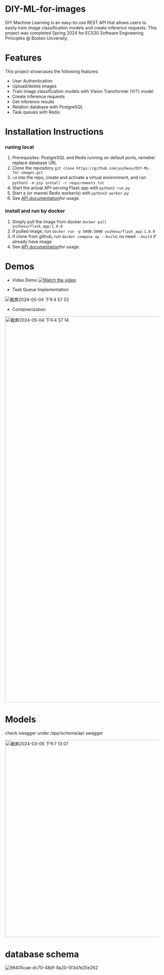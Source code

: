 # DIY-ML-for-images
DIY Machine Learning is an easy-to-use REST API that allows users to easily train image classification models and create inference requests. This project was completed Spring 2024 for EC530 Software Engineering Principles @ Boston University.

# Features
This project showcases the following features:

  - User Authentication 
  - Upload/delete images
  - Train image classification models with Vision Transformer (ViT) model
  - Create inference requests
  - Get inference results
  - Relation database with PostgreSQL
  - Task queues with Redis

# Installation Instructions
### runing local
1. Prerequisites: PostgreSQL and Redis running on default ports, remeber replace database URL
2. Clone the repository `git clone https://github.com/yuzhexu/DIY-ML-for-images.git`
3. `cd` into the repo, create and activate a virtual environment, and run `python3 -m pip install -r requirements.txt`
4. Start the actual API-serving Flask app with `python3 run.py`
5. Start a (or maore) Redis worker(s) with `python3 worker.py`
6. See <a href =https://app.swaggerhub.com/apis/YuzheXu/DIY_ML_api/1.0 target="_blank"> API documentation</a>for usage.
### install and run by docker
1. Simply pull the image from docker `docker pull yuzhexu/flask_app:1.0.0`
2. if pulled image, run `docker run -p 5000:5000 yuzhexu/flask_app:1.0.0`
3. if clone from github, run `docker compose up --build`, no need `--build` if already have image
4. See <a href =https://app.swaggerhub.com/apis/YuzheXu/DIY_ML_api/1.0 target="_blank"> API documentation</a>for usage.
# Demos
- Video Demo
[![Watch the video](https://github.com/yuzhexu/DIY-ML-for-images/assets/112592362/4ce2c3d8-b2ef-4033-bea9-7bb6c3ece2b7)](https://youtu.be/QIufAvnQFu4)


- Task Queue Implementation

![截屏2024-05-04 下午4 57 53](https://github.com/yuzhexu/DIY-ML-for-images/assets/112592362/581432ca-a2e7-4227-b7b8-4f3089252405)

- Containerization
  
<img width="1264" alt="截屏2024-05-04 下午4 57 14" src="https://github.com/yuzhexu/DIY-ML-for-images/assets/112592362/e0ae1d8e-1f16-4e65-a6e1-6c8bcc75e5c2">

# Models
check swagger under /app/schema/api swagger

<img width="646" alt="截屏2024-03-06 下午7 13 07" src="https://github.com/yuzhexu/DIY-ML-for-images/assets/112592362/e7b77182-2220-451a-b327-9dff063a598d">

# database schema
![98405cae-dc70-48df-8a20-5f3d7e25e262](https://github.com/yuzhexu/DIY-ML-for-images/assets/112592362/74d3d200-6657-401f-879e-2ba1f9e49f9f)

